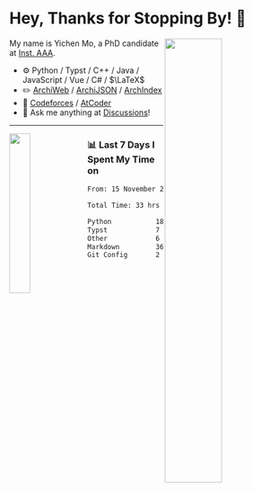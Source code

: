 # Hey, Thanks for Stopping By! 🦭

<picture>
    <source media="(prefers-color-scheme: dark)" srcset="https://github-readme-stats.vercel.app/api?username=amomorning&show_icons=true&theme=noctis_minimus&hide=issues">
    <img align="right" width="45%" src="https://github-readme-stats.vercel.app/api?username=amomorning&show_icons=true&theme=graywhite&hide=issues">
</picture>


My name is Yichen Mo, a PhD candidate at [Inst. AAA](https://archialgo.com).

-   :gear: Python / Typst / C++ / Java / JavaScript / Vue / C# / $\LaTeX$ 
-   :pencil2: [ArchiWeb](https://web.archialgo.com) / [ArchiJSON](https://www.food4rhino.com/en/app/archijson) / [ArchIndex](https://index.archialgo.com/) 
-   :abacus: [Codeforces](https://codeforces.com/profile/LaPluma) / [AtCoder](https://atcoder.jp/users/amomorning)
-   :thought_balloon: Ask me anything at [Discussions](https://github.com/amomorning/amomorning/discussions/new)!


---

<picture>
    <source media="(prefers-color-scheme: dark)" srcset="https://github-readme-stats.vercel.app/api/top-langs/?username=amomorning&hide=Mathematica&theme=noctis_minimus">
    <img align="left" width="27%" src="https://github-readme-stats.vercel.app/api/top-langs/?username=amomorning&hide=Mathematica&theme=graywhite">
</picture>

  
### 📊 Last 7 Days I Spent My Time on

<!--START_SECTION:waka-->

```txt
From: 15 November 2024 - To: 22 November 2024

Total Time: 33 hrs 3 mins

Python           18 hrs 39 mins  ██████████████░░░░░░░░░░░   56.44 %
Typst            7 hrs 21 mins   █████▓░░░░░░░░░░░░░░░░░░░   22.26 %
Other            6 hrs 20 mins   ████▓░░░░░░░░░░░░░░░░░░░░   19.19 %
Markdown         36 mins         ▒░░░░░░░░░░░░░░░░░░░░░░░░   01.83 %
Git Config       2 mins          ░░░░░░░░░░░░░░░░░░░░░░░░░   00.11 %
```

<!--END_SECTION:waka-->　　
